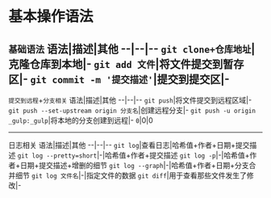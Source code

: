 #

# 基本操作语法
`基础语法`
语法|描述|其他
--|--|--
`git clone+仓库地址`|克隆仓库到本地|-
`git add 文件`|将文件提交到暂存区|-
`git commit -m '提交描述'`|提交到提交区|-
---
`提交到远程`+`分支相关`
语法|描述|其他
--|--|--
`git push`|将文件提交到远程区域|-
`git push --set-upstream origin 分支名`|创建远程分支|-
`git push -u origin _gulp:_gulp`|将本地的分支创建到远程|-
`0`|0|0

---
日志相关
语法|描述|其他
--|--|--
`git log`|查看日志|哈希值+作者+日期+提交描述
`git log --pretty=short`|-|哈希值+作者+提交描述
`git log -p`|-|哈希值+作者+日期+提交描述+增删的细节
`git log --graph`|-|哈希值+作者+日期+分支合并细节
`git log 文件名`|-|指定文件的数据
`git diff`|用于查看那些文件发生了修改|-